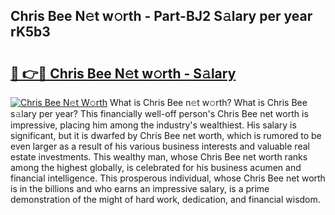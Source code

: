 ## Chris Bee N𝚎t w𝚘rth - Part-BJ2 S𝚊lary per year rK5b3

# <h2><a href="http://gc2tqp.nevu.top/?p=Chris+Bee">🔗 👉🔴 Chris Bee N𝚎t w𝚘rth - S𝚊lary</a></h2>

[![Chris Bee N𝚎t W𝚘rth](https://i.imgur.com/Oavwk0R.jpeg)](http://gc2tqp.nevu.top/?p=Chris+Bee)
What is Chris Bee n𝚎t w𝚘rth? What is Chris Bee s𝚊lary per year?
This financially well-off person's Chris Bee net worth is impressive, placing him among the industry's wealthiest. His salary is significant, but it is dwarfed by Chris Bee net worth, which is rumored to be even larger as a result of his various business interests and valuable real estate investments. This wealthy man, whose Chris Bee net worth ranks among the highest globally, is celebrated for his business acumen and financial intelligence. This prosperous individual, whose Chris Bee net worth is in the billions and who earns an impressive salary, is a prime demonstration of the might of hard work, dedication, and financial wisdom.
